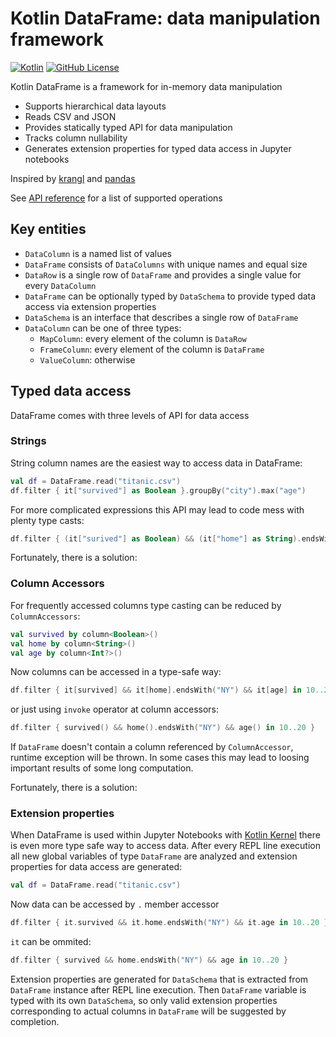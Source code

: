 # Kotlin DataFrame: data manipulation framework
[![Kotlin](https://img.shields.io/badge/kotlin-1.4.20-blue.svg?logo=kotlin)](http://kotlinlang.org)
[![GitHub License](https://img.shields.io/badge/license-Apache%20License%202.0-blue.svg?style=flat)](http://www.apache.org/licenses/LICENSE-2.0)

Kotlin DataFrame is a framework for in-memory data manipulation
* Supports hierarchical data layouts
* Reads CSV and JSON
* Provides statically typed API for data manipulation
* Tracks column nullability 
* Generates extension properties for typed data access in Jupyter notebooks

Inspired by [krangl](https://github.com/holgerbrandl/krangl) and [pandas](https://pandas.pydata.org/)

See [API reference](docs/reference.md) for a list of  supported operations 

## Key entities
* `DataColumn` is a named list of values
* `DataFrame` consists of `DataColumns` with unique names and equal size
* `DataRow` is a single row of `DataFrame` and provides a single value for every `DataColumn`
* `DataFrame` can be optionally typed by `DataSchema` to provide typed data access via extension properties  
* `DataSchema` is an interface that describes a single row of `DataFrame`
* `DataColumn` can be one of three types:
    * `MapColumn`: every element of the column is `DataRow`
    * `FrameColumn`: every element of the column is `DataFrame`
    * `ValueColumn`: otherwise 

## Typed data access

DataFrame comes with three levels of API for data access

### Strings

String column names are the easiest way to access data in DataFrame: 
```kotlin
val df = DataFrame.read("titanic.csv")
df.filter { it["survived"] as Boolean }.groupBy("city").max("age")
```
For more complicated expressions this API may lead to code mess with plenty type casts:
```kotlin
df.filter { (it["surived"] as Boolean) && (it["home"] as String).endsWith("NY") && (it["age"] as Int?) in 10..20 }
```  
Fortunately, there is a solution:

### Column Accessors

For frequently accessed columns type casting can be reduced by `ColumnAccessors`:   
```kotlin
val survived by column<Boolean>()
val home by column<String>()
val age by column<Int?>()
```
Now columns can be accessed in a type-safe way:
```kotlin
df.filter { it[survived] && it[home].endsWith("NY") && it[age] in 10..20 }
```
or just using `invoke` operator at column accessors:
```kotlin
df.filter { survived() && home().endsWith("NY") && age() in 10..20 }
```
If `DataFrame` doesn't contain a column referenced by `ColumnAccessor`, runtime exception will be thrown. In some cases
this may lead to loosing important results of some long computation.

Fortunately, there is a solution:

### Extension properties
When DataFrame is used within Jupyter Notebooks with [Kotlin Kernel](https://github.com/Kotlin/kotlin-jupyter) there is even more type safe way to access data. 
After every REPL line execution all new global variables of type `DataFrame` are analyzed and extension properties 
for data access are generated:
```kotlin
val df = DataFrame.read("titanic.csv")
```
Now data can be accessed by `.` member accessor
```kotlin
df.filter { it.survived && it.home.endsWith("NY") && it.age in 10..20 }
```
`it` can be ommited:    
```kotlin
df.filter { survived && home.endsWith("NY") && age in 10..20 }
```
Extension properties are generated for `DataSchema` that is extracted from `DataFrame` instance after REPL line execution.
Then `DataFrame` variable is typed with its own `DataSchema`, so only valid extension properties corresponding 
to actual columns in `DataFrame` will be suggested by completion.
